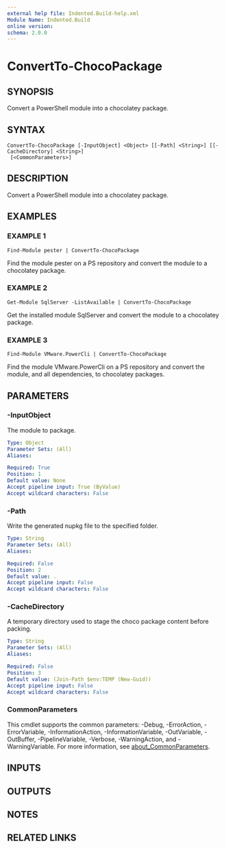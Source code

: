 ```yaml
---
external help file: Indented.Build-help.xml
Module Name: Indented.Build
online version:
schema: 2.0.0
---
```


# ConvertTo-ChocoPackage

## SYNOPSIS
Convert a PowerShell module into a chocolatey package.

## SYNTAX

```
ConvertTo-ChocoPackage [-InputObject] <Object> [[-Path] <String>] [[-CacheDirectory] <String>]
 [<CommonParameters>]
```

## DESCRIPTION
Convert a PowerShell module into a chocolatey package.

## EXAMPLES

### EXAMPLE 1
```
Find-Module pester | ConvertTo-ChocoPackage
```

Find the module pester on a PS repository and convert the module to a chocolatey package.

### EXAMPLE 2
```
Get-Module SqlServer -ListAvailable | ConvertTo-ChocoPackage
```

Get the installed module SqlServer and convert the module to a chocolatey package.

### EXAMPLE 3
```
Find-Module VMware.PowerCli | ConvertTo-ChocoPackage
```

Find the module VMware.PowerCli on a PS repository and convert the module, and all dependencies, to chocolatey packages.

## PARAMETERS

### -InputObject
The module to package.

```yaml
Type: Object
Parameter Sets: (All)
Aliases:

Required: True
Position: 1
Default value: None
Accept pipeline input: True (ByValue)
Accept wildcard characters: False
```

### -Path
Write the generated nupkg file to the specified folder.

```yaml
Type: String
Parameter Sets: (All)
Aliases:

Required: False
Position: 2
Default value: .
Accept pipeline input: False
Accept wildcard characters: False
```

### -CacheDirectory
A temporary directory used to stage the choco package content before packing.

```yaml
Type: String
Parameter Sets: (All)
Aliases:

Required: False
Position: 3
Default value: (Join-Path $env:TEMP (New-Guid))
Accept pipeline input: False
Accept wildcard characters: False
```

### CommonParameters
This cmdlet supports the common parameters: -Debug, -ErrorAction, -ErrorVariable, -InformationAction, -InformationVariable, -OutVariable, -OutBuffer, -PipelineVariable, -Verbose, -WarningAction, and -WarningVariable. For more information, see [about_CommonParameters](http://go.microsoft.com/fwlink/?LinkID=113216).

## INPUTS

## OUTPUTS

## NOTES

## RELATED LINKS
